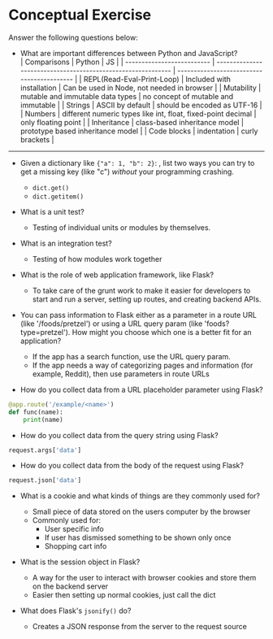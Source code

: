 # Conceptual Exercise

Answer the following questions below:

- What are important differences between Python and JavaScript?  
  | Comparisons                | Python                                                       | JS                                         |
  | -------------------------- | ------------------------------------------------------------ | ------------------------------------------ |
  | REPL(Read-Eval-Print-Loop) | Included with installation                                   | Can be used in Node, not needed in browser |
  | Mutability                 | mutable and immutable data types                             | no concept of mutable and immutable        |
  | Strings                    | ASCII by default                                             | should be encoded as UTF-16                |
  | Numbers                    | different numeric types like int, float, fixed-point decimal | only floating point                        |
  | Inheritance                | class-based inheritance model                                | prototype based inheritance model          |
  | Code blocks                | indentation                                                  | curly brackets                             |

---

- Given a dictionary like ``{"a": 1, "b": 2}``: , list two ways you
  can try to get a missing key (like "c") *without* your programming
  crashing.
  - `dict.get()`
  - `dict.getitem()`

- What is a unit test?
  - Testing of individual units or modules by themselves.

- What is an integration test?
  - Testing of how modules work together

- What is the role of web application framework, like Flask?
  - To take care of the grunt work to make it easier for developers to start and run a server, setting up routes, and creating backend APIs.

- You can pass information to Flask either as a parameter in a route URL
  (like '/foods/pretzel') or using a URL query param (like
  'foods?type=pretzel'). How might you choose which one is a better fit
  for an application?
  - If the app has a search function, use the URL query param.
  - If the app needs a way of categorizing pages and information (for example, Reddit), then use parameters in route URLs

- How do you collect data from a URL placeholder parameter using Flask?
  
```python
@app.route('/example/<name>')
def func(name):
    print(name)
```

- How do you collect data from the query string using Flask?

```python
request.args['data']
```

- How do you collect data from the body of the request using Flask?

```python
request.json['data']
```

- What is a cookie and what kinds of things are they commonly used for?
  - Small piece of data stored on the users computer by the browser
  - Commonly used for:
    - User specific info
    - If user has dismissed something to be shown only once
    - Shopping cart info

- What is the session object in Flask?
  - A way for the user to interact with browser cookies and store them on the backend server
  - Easier then setting up normal cookies, just call the dict

- What does Flask's `jsonify()` do?
  - Creates a JSON response from the server to the request source
